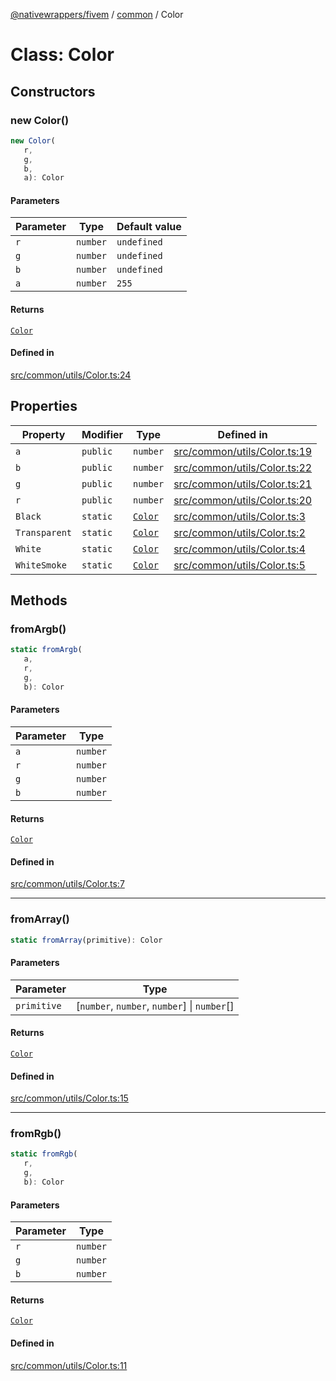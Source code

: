 [@nativewrappers/fivem](../../README.md) / [common](../README.md) / Color

# Class: Color

## Constructors

### new Color()

```ts
new Color(
   r, 
   g, 
   b, 
   a): Color
```

#### Parameters

| Parameter | Type | Default value |
| ------ | ------ | ------ |
| `r` | `number` | `undefined` |
| `g` | `number` | `undefined` |
| `b` | `number` | `undefined` |
| `a` | `number` | `255` |

#### Returns

[`Color`](Color.md)

#### Defined in

[src/common/utils/Color.ts:24](https://github.com/nativewrappers/fivem/blob/09478da418b400a28e2cc17ab86f47c957997aed/src/common/utils/Color.ts#L24)

## Properties

| Property | Modifier | Type | Defined in |
| ------ | ------ | ------ | ------ |
| `a` | `public` | `number` | [src/common/utils/Color.ts:19](https://github.com/nativewrappers/fivem/blob/09478da418b400a28e2cc17ab86f47c957997aed/src/common/utils/Color.ts#L19) |
| `b` | `public` | `number` | [src/common/utils/Color.ts:22](https://github.com/nativewrappers/fivem/blob/09478da418b400a28e2cc17ab86f47c957997aed/src/common/utils/Color.ts#L22) |
| `g` | `public` | `number` | [src/common/utils/Color.ts:21](https://github.com/nativewrappers/fivem/blob/09478da418b400a28e2cc17ab86f47c957997aed/src/common/utils/Color.ts#L21) |
| `r` | `public` | `number` | [src/common/utils/Color.ts:20](https://github.com/nativewrappers/fivem/blob/09478da418b400a28e2cc17ab86f47c957997aed/src/common/utils/Color.ts#L20) |
| `Black` | `static` | [`Color`](Color.md) | [src/common/utils/Color.ts:3](https://github.com/nativewrappers/fivem/blob/09478da418b400a28e2cc17ab86f47c957997aed/src/common/utils/Color.ts#L3) |
| `Transparent` | `static` | [`Color`](Color.md) | [src/common/utils/Color.ts:2](https://github.com/nativewrappers/fivem/blob/09478da418b400a28e2cc17ab86f47c957997aed/src/common/utils/Color.ts#L2) |
| `White` | `static` | [`Color`](Color.md) | [src/common/utils/Color.ts:4](https://github.com/nativewrappers/fivem/blob/09478da418b400a28e2cc17ab86f47c957997aed/src/common/utils/Color.ts#L4) |
| `WhiteSmoke` | `static` | [`Color`](Color.md) | [src/common/utils/Color.ts:5](https://github.com/nativewrappers/fivem/blob/09478da418b400a28e2cc17ab86f47c957997aed/src/common/utils/Color.ts#L5) |

## Methods

### fromArgb()

```ts
static fromArgb(
   a, 
   r, 
   g, 
   b): Color
```

#### Parameters

| Parameter | Type |
| ------ | ------ |
| `a` | `number` |
| `r` | `number` |
| `g` | `number` |
| `b` | `number` |

#### Returns

[`Color`](Color.md)

#### Defined in

[src/common/utils/Color.ts:7](https://github.com/nativewrappers/fivem/blob/09478da418b400a28e2cc17ab86f47c957997aed/src/common/utils/Color.ts#L7)

***

### fromArray()

```ts
static fromArray(primitive): Color
```

#### Parameters

| Parameter | Type |
| ------ | ------ |
| `primitive` | [`number`, `number`, `number`] \| `number`[] |

#### Returns

[`Color`](Color.md)

#### Defined in

[src/common/utils/Color.ts:15](https://github.com/nativewrappers/fivem/blob/09478da418b400a28e2cc17ab86f47c957997aed/src/common/utils/Color.ts#L15)

***

### fromRgb()

```ts
static fromRgb(
   r, 
   g, 
   b): Color
```

#### Parameters

| Parameter | Type |
| ------ | ------ |
| `r` | `number` |
| `g` | `number` |
| `b` | `number` |

#### Returns

[`Color`](Color.md)

#### Defined in

[src/common/utils/Color.ts:11](https://github.com/nativewrappers/fivem/blob/09478da418b400a28e2cc17ab86f47c957997aed/src/common/utils/Color.ts#L11)
